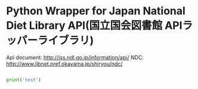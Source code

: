 # Python Wrapper for Japan National Diet Library API(国立国会図書館 APIラッパーライブラリ)

Api document: http://iss.ndl.go.jp/information/api/
NDC: http://www.libnet.pref.okayama.jp/shiryou/ndc/

``` python

print('test')
```
